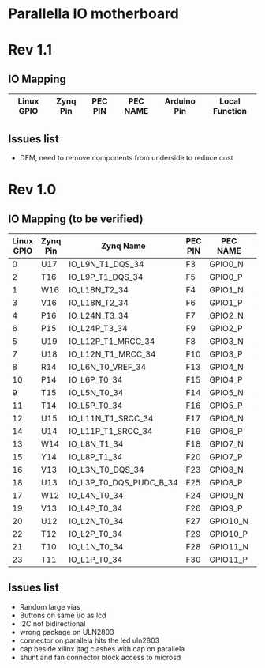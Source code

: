 # Parallella IO motherboard

# Rev 1.1

## IO Mapping

| Linux GPIO | Zynq Pin | PEC PIN | PEC NAME | Arduino Pin | Local Function |
| ---------- | -------- | ------- | -------- | ----------- | -------------- |

## Issues list
- DFM, need to remove components from underside to reduce cost

# Rev 1.0
## IO Mapping (to be verified)
| Linux GPIO | Zynq Pin | Zynq Name | PEC PIN | PEC NAME | Arduino Pin | Local Function |
| ---- | ---- | ---- | ---- | ---- | ---- | ---- |
| 0 | U17 | IO_L9N_T1_DQS_34             | F3 | GPIO0_N | D0/RX | - |
| 2 | T16 | IO_L9P_T1_DQS_34             | F5 | GPIO0_P | D1/TX | -  |
| 1 | W16 | IO_L18N_T2_34                | F4 | GPIO1_N | A0 | LCD_D0 |
| 3 | V16 | IO_L18N_T2_34                | F6 | GPIO1_P | A1 | LCD_D1 |
| 4 | P16 | IO_L24N_T3_34                    | F7 | GPIO2_N | D2 | - |
| 6 | P15 | IO_L24P_T3_34                    | F9 | GPIO2_P | D3 | - |
| 5 | U19 | IO_L12P_T1_MRCC_34               | F8 | GPIO3_N | A2 | LCD_D2 |
| 7 | U18 | IO_L12N_T1_MRCC_34               | F10 | GPIO3_P | A3 | LCD_D3 |
| 8 | R14 | IO_L6N_T0_VREF_34                | F13 | GPIO4_N | D4 | - |
| 10 | P14 | IO_L6P_T0_34                     | F15 | GPIO4_P | D5 | - |
| 9 | T15 | IO_L5N_T0_34                     | F14 | GPIO5_N | A4 | LCD_D4 |
| 11 | T14 | IO_L5P_T0_34                       | F16 | GPIO5_P | A5 | LCD_D5 |
| 12 | U15 | IO_L11N_T1_SRCC_34             | F17 | GPIO6_N | D6 | - |
| 14 | U14 | IO_L11P_T1_SRCC_34             | F19 | GPIO6_P | D7 | - |
| 13 | W14 | IO_L8N_T1_34                   | F18 | GPIO7_N | - | LCD_D6 |
| 15 | Y14 | IO_L8P_T1_34                   | F20 | GPIO7_P | - | LCD_D7 |
| 16 | V13 | IO_L3N_T0_DQS_34                   | F23 | GPIO8_N | D11 | - |
| 18 | U13 | IO_L3P_T0_DQS_PUDC_B_34 | F25 | GPIO8_P | D10 | LCD_E |
| 17 | W12 | IO_L4N_T0_34            | F24 | GPIO9_N | SDA* | - |
| 19 | V13 | IO_L4P_T0_34             | F26 | GPIO9_P | SCL* | - |
| 20 | U12 | IO_L2N_T0_34             | F27 | GPIO10_N | D9 | LCD_RW |
| 22 | T12 | IO_L2P_T0_34             | F29 | GPIO10_P | D8 | LCD_RS  |
| 21 | T10 | IO_L1N_T0_34             | F28 | GPIO11_N | D13 | - |
| 23 | T11 | IO_L1P_T0_34             | F30 | GPIO11_P | D12 | - |

## Issues list

- Random large vias
- Buttons on same i/o as lcd
- I2C not bidirectional
- wrong package on ULN2803
- connector on parallela hits the led uln2803
- cap beside xilinx jtag clashes with cap on parallela
- shunt and fan connector block access to microsd
